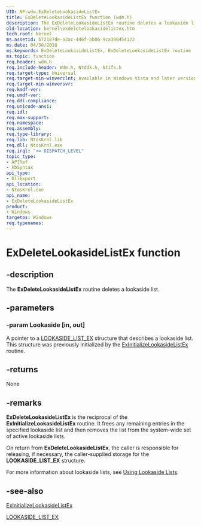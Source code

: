 ```yaml
---
UID: NF:wdm.ExDeleteLookasideListEx
title: ExDeleteLookasideListEx function (wdm.h)
description: The ExDeleteLookasideListEx routine deletes a lookaside list.
old-location: kernel\exdeletelookasidelistex.htm
tech.root: kernel
ms.assetid: b72187de-a2ac-446f-bb06-9ca380454122
ms.date: 04/30/2018
ms.keywords: ExDeleteLookasideListEx, ExDeleteLookasideListEx routine [Kernel-Mode Driver Architecture], k102_35b6c2b4-58a3-4900-b8dc-63ed0a53b80f.xml, kernel.exdeletelookasidelistex, wdm/ExDeleteLookasideListEx
ms.topic: function
req.header: wdm.h
req.include-header: Wdm.h, Ntddk.h, Ntifs.h
req.target-type: Universal
req.target-min-winverclnt: Available in Windows Vista and later versions of Windows.
req.target-min-winversvr: 
req.kmdf-ver: 
req.umdf-ver: 
req.ddi-compliance: 
req.unicode-ansi: 
req.idl: 
req.max-support: 
req.namespace: 
req.assembly: 
req.type-library: 
req.lib: NtosKrnl.lib
req.dll: NtosKrnl.exe
req.irql: "<= DISPATCH_LEVEL"
topic_type:
- APIRef
- kbSyntax
api_type:
- DllExport
api_location:
- NtosKrnl.exe
api_name:
- ExDeleteLookasideListEx
product:
- Windows
targetos: Windows
req.typenames: 
---
```


# ExDeleteLookasideListEx function


## -description


The <b>ExDeleteLookasideListEx</b> routine deletes a lookaside list. 


## -parameters




### -param Lookaside [in, out]

A pointer to a <a href="https://docs.microsoft.com/windows-hardware/drivers/kernel/eprocess">LOOKASIDE_LIST_EX</a> structure that describes a lookaside list. This structure was previously initialized by the <a href="https://docs.microsoft.com/windows-hardware/drivers/ddi/content/wdm/nf-wdm-exinitializelookasidelistex">ExInitializeLookasideListEx</a> routine. 


## -returns



None




## -remarks



<b>ExDeleteLookasideListEx</b> is the reciprocal of the <b>ExInitializeLookasideListEx</b> routine. It frees any remaining entries in the specified lookaside list and then removes the list from the system-wide set of active lookaside lists.

On return from <b>ExDeleteLookasideListEx</b>, the caller is responsible for releasing, if necessary, the caller-supplied storage for the <b>LOOKASIDE_LIST_EX</b> structure.

For more information about lookaside lists, see <a href="https://docs.microsoft.com/windows-hardware/drivers/kernel/using-lookaside-lists">Using Lookaside Lists</a>. 




## -see-also




<a href="https://docs.microsoft.com/windows-hardware/drivers/ddi/content/wdm/nf-wdm-exinitializelookasidelistex">ExInitializeLookasideListEx</a>



<a href="https://docs.microsoft.com/windows-hardware/drivers/kernel/eprocess">LOOKASIDE_LIST_EX</a>
 

 

